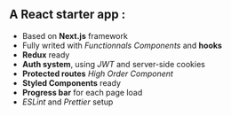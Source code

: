 ## A React starter app :

- Based on **Next.js** framework
- Fully writed with _Functionnals Components_ and **hooks**
- **Redux** ready
- **Auth system**, using _JWT_ and server-side cookies
- **Protected routes** _High Order Component_
- **Styled Components** ready
- **Progress bar** for each page load
- _ESLint_ and _Prettier_ setup

